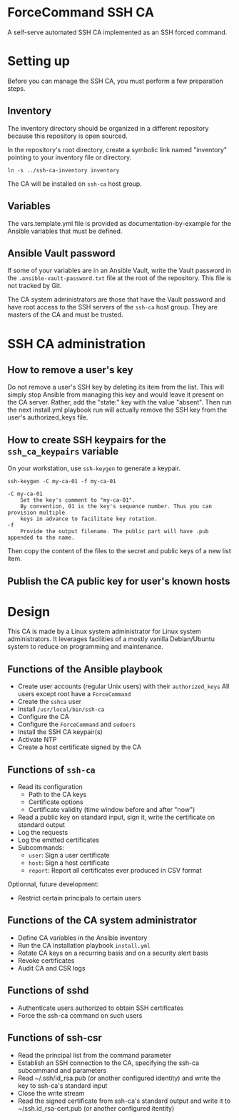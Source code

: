 ForceCommand SSH CA
===================

A self-serve automated SSH CA implemented as an SSH forced command.


Setting up
==========

Before you can manage the SSH CA, you must perform a few preparation steps.


Inventory
---------

The inventory directory should be organized in a different repository because
this repository is open sourced.

In the repository's root directory, create a symbolic link named "inventory"
pointing to your inventory file or directory.

    ln -s ../ssh-ca-inventory inventory

The CA will be installed on `ssh-ca` host group.


Variables
---------

The vars.template.yml file is provided as documentation-by-example for the
Ansible variables that must be defined.


Ansible Vault password
----------------------

If some of your variables are in an Ansible Vault, write the Vault
password in the `.ansible-vault-password.txt` file at the root of the
repository. This file is not tracked by Git.

The CA system administrators are those that have the Vault password and
have root access to the SSH servers of the `ssh-ca` host group. They are
masters of the CA and must be trusted.


SSH CA administration
=====================

How to remove a user's key
--------------------------

Do not remove a user's SSH key by deleting its item from the list. This
will simply stop Ansible from managing this key and would leave it
present on the CA server. Rather, add the "state:" key with the value
"absent". Then run the next install.yml playbook run will actually
remove the SSH key from the user's authorized\_keys file.


How to create SSH keypairs for the `ssh_ca_keypairs` variable
-------------------------------------------------------------

On your workstation, use `ssh-keygen` to generate a keypair.

    ssh-keygen -C my-ca-01 -f my-ca-01
  
    -C my-ca-01
        Set the key's comment to "my-ca-01".
        By convention, 01 is the key's sequence number. Thus you can provision multiple
        keys in advance to facilitate key rotation.
    -f
        Provide the output filename. The public part will have .pub appended to the name.

Then copy the content of the files to the secret and public keys of a new list item.


Publish the CA public key for user's known hosts
------------------------------------------------


Design
======

This CA is made by a Linux system administrator for Linux system
administrators. It leverages facilities of a mostly vanilla Debian/Ubuntu
system to reduce on programming and maintenance.


Functions of the Ansible playbook
---------------------------------

 * Create user accounts (regular Unix users) with their `authorized_keys` 
   All users except root have a `ForceCommand`
 * Create the `sshca` user
 * Install `/usr/local/bin/ssh-ca`
 * Configure the CA
 * Configure the `ForceCommand` and `sudoers`
 * Install the SSH CA keypair(s)
 * Activate NTP
 * Create a host certificate signed by the CA


Functions of `ssh-ca`
---------------------

 * Read its configuration
   * Path to the CA keys
   * Certificate options
   * Certificate validity (time window before and after "now")
 * Read a public key on standard input, sign it, write the certificate on standard output
 * Log the requests
 * Log the emitted certificates
 * Subcommands:
   * `user`: Sign a user certificate
   * `host`: Sign a host certificate
   * `report`: Report all certificates ever produced in CSV format

Optionnal, future development:

 * Restrict certain principals to certain users


Functions of the CA system administrator
----------------------------------------

 * Define CA variables in the Ansible inventory
 * Run the CA installation playbook `install.yml`
 * Rotate CA keys on a recurring basis and on a security alert basis
 * Revoke certificates
 * Audit CA and CSR logs


Functions of sshd
-----------------

 * Authenticate users authorized to obtain SSH certificates
 * Force the ssh-ca command on such users


Functions of ssh-csr
--------------------

 * Read the principal list from the command parameter
 * Establish an SSH connection to the CA, specifying the ssh-ca subcommand and parameters
 * Read ~/.ssh/id\_rsa.pub (or another configured identity) and write the key to ssh-ca's standard input
 * Close the write stream
 * Read the signed certificate from ssh-ca's standard output and write it to ~/ssh.id\_rsa-cert.pub (or another configured itentity)
